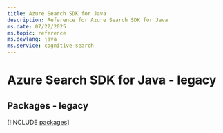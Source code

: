 ```yaml
---
title: Azure Search SDK for Java
description: Reference for Azure Search SDK for Java
ms.date: 07/22/2025
ms.topic: reference
ms.devlang: java
ms.service: cognitive-search
---
```

# Azure Search SDK for Java - legacy
## Packages - legacy
[!INCLUDE [packages](search-index.md)]